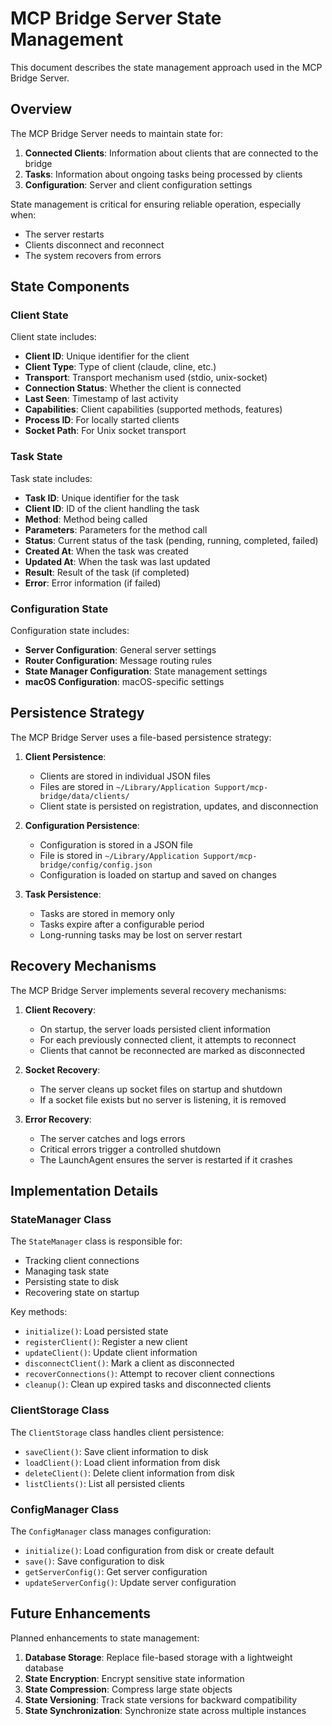 # MCP Bridge Server State Management

This document describes the state management approach used in the MCP Bridge Server.

## Overview

The MCP Bridge Server needs to maintain state for:

1. **Connected Clients**: Information about clients that are connected to the bridge
2. **Tasks**: Information about ongoing tasks being processed by clients
3. **Configuration**: Server and client configuration settings

State management is critical for ensuring reliable operation, especially when:
- The server restarts
- Clients disconnect and reconnect
- The system recovers from errors

## State Components

### Client State

Client state includes:

- **Client ID**: Unique identifier for the client
- **Client Type**: Type of client (claude, cline, etc.)
- **Transport**: Transport mechanism used (stdio, unix-socket)
- **Connection Status**: Whether the client is connected
- **Last Seen**: Timestamp of last activity
- **Capabilities**: Client capabilities (supported methods, features)
- **Process ID**: For locally started clients
- **Socket Path**: For Unix socket transport

### Task State

Task state includes:

- **Task ID**: Unique identifier for the task
- **Client ID**: ID of the client handling the task
- **Method**: Method being called
- **Parameters**: Parameters for the method call
- **Status**: Current status of the task (pending, running, completed, failed)
- **Created At**: When the task was created
- **Updated At**: When the task was last updated
- **Result**: Result of the task (if completed)
- **Error**: Error information (if failed)

### Configuration State

Configuration state includes:

- **Server Configuration**: General server settings
- **Router Configuration**: Message routing rules
- **State Manager Configuration**: State management settings
- **macOS Configuration**: macOS-specific settings

## Persistence Strategy

The MCP Bridge Server uses a file-based persistence strategy:

1. **Client Persistence**:
   - Clients are stored in individual JSON files
   - Files are stored in `~/Library/Application Support/mcp-bridge/data/clients/`
   - Client state is persisted on registration, updates, and disconnection

2. **Configuration Persistence**:
   - Configuration is stored in a JSON file
   - File is stored in `~/Library/Application Support/mcp-bridge/config/config.json`
   - Configuration is loaded on startup and saved on changes

3. **Task Persistence**:
   - Tasks are stored in memory only
   - Tasks expire after a configurable period
   - Long-running tasks may be lost on server restart

## Recovery Mechanisms

The MCP Bridge Server implements several recovery mechanisms:

1. **Client Recovery**:
   - On startup, the server loads persisted client information
   - For each previously connected client, it attempts to reconnect
   - Clients that cannot be reconnected are marked as disconnected

2. **Socket Recovery**:
   - The server cleans up socket files on startup and shutdown
   - If a socket file exists but no server is listening, it is removed

3. **Error Recovery**:
   - The server catches and logs errors
   - Critical errors trigger a controlled shutdown
   - The LaunchAgent ensures the server is restarted if it crashes

## Implementation Details

### StateManager Class

The `StateManager` class is responsible for:

- Tracking client connections
- Managing task state
- Persisting state to disk
- Recovering state on startup

Key methods:

- `initialize()`: Load persisted state
- `registerClient()`: Register a new client
- `updateClient()`: Update client information
- `disconnectClient()`: Mark a client as disconnected
- `recoverConnections()`: Attempt to recover client connections
- `cleanup()`: Clean up expired tasks and disconnected clients

### ClientStorage Class

The `ClientStorage` class handles client persistence:

- `saveClient()`: Save client information to disk
- `loadClient()`: Load client information from disk
- `deleteClient()`: Delete client information from disk
- `listClients()`: List all persisted clients

### ConfigManager Class

The `ConfigManager` class manages configuration:

- `initialize()`: Load configuration from disk or create default
- `save()`: Save configuration to disk
- `getServerConfig()`: Get server configuration
- `updateServerConfig()`: Update server configuration

## Future Enhancements

Planned enhancements to state management:

1. **Database Storage**: Replace file-based storage with a lightweight database
2. **State Encryption**: Encrypt sensitive state information
3. **State Compression**: Compress large state objects
4. **State Versioning**: Track state versions for backward compatibility
5. **State Synchronization**: Synchronize state across multiple instances
